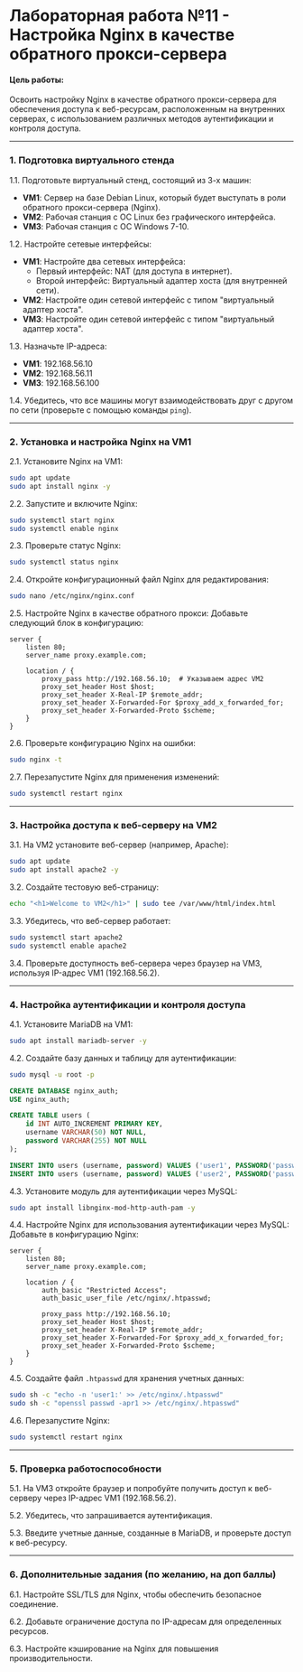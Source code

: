 # Лабораторная работа №11 - Настройка Nginx в качестве обратного прокси-сервера

#### Цель работы:
Освоить настройку Nginx в качестве обратного прокси-сервера для обеспечения доступа к веб-ресурсам, расположенным на внутренних серверах, с использованием различных методов аутентификации и контроля доступа.

---

### 1. Подготовка виртуального стенда

1.1. Подготовьте виртуальный стенд, состоящий из 3-х машин:
- **VM1**: Сервер на базе Debian Linux, который будет выступать в роли обратного прокси-сервера (Nginx).
- **VM2**: Рабочая станция с ОС Linux без графического интерфейса.
- **VM3**: Рабочая станция с ОС Windows 7-10.

1.2. Настройте сетевые интерфейсы:
- **VM1**: Настройте два сетевых интерфейса:
  - Первый интерфейс: NAT (для доступа в интернет).
  - Второй интерфейс: Виртуальный адаптер хоста (для внутренней сети).
- **VM2**: Настройте один сетевой интерфейс с типом "виртуальный адаптер хоста".
- **VM3**: Настройте один сетевой интерфейс с типом "виртуальный адаптер хоста".

1.3. Назначьте IP-адреса:
- **VM1**: 192.168.56.10
- **VM2**: 192.168.56.11
- **VM3**: 192.168.56.100

1.4. Убедитесь, что все машины могут взаимодействовать друг с другом по сети (проверьте с помощью команды `ping`).

---

### 2. Установка и настройка Nginx на VM1

2.1. Установите Nginx на VM1:
```bash
sudo apt update
sudo apt install nginx -y
```

2.2. Запустите и включите Nginx:
```bash
sudo systemctl start nginx
sudo systemctl enable nginx
```

2.3. Проверьте статус Nginx:
```bash
sudo systemctl status nginx
```

2.4. Откройте конфигурационный файл Nginx для редактирования:
```bash
sudo nano /etc/nginx/nginx.conf
```

2.5. Настройте Nginx в качестве обратного прокси:
Добавьте следующий блок в конфигурацию:
```nginx
server {
    listen 80;
    server_name proxy.example.com;

    location / {
        proxy_pass http://192.168.56.10;  # Указываем адрес VM2
        proxy_set_header Host $host;
        proxy_set_header X-Real-IP $remote_addr;
        proxy_set_header X-Forwarded-For $proxy_add_x_forwarded_for;
        proxy_set_header X-Forwarded-Proto $scheme;
    }
}
```

2.6. Проверьте конфигурацию Nginx на ошибки:
```bash
sudo nginx -t
```

2.7. Перезапустите Nginx для применения изменений:
```bash
sudo systemctl restart nginx
```

---

### 3. Настройка доступа к веб-серверу на VM2

3.1. На VM2 установите веб-сервер (например, Apache):
```bash
sudo apt update
sudo apt install apache2 -y
```

3.2. Создайте тестовую веб-страницу:
```bash
echo "<h1>Welcome to VM2</h1>" | sudo tee /var/www/html/index.html
```

3.3. Убедитесь, что веб-сервер работает:
```bash
sudo systemctl start apache2
sudo systemctl enable apache2
```

3.4. Проверьте доступность веб-сервера через браузер на VM3, используя IP-адрес VM1 (192.168.56.2).

---

### 4. Настройка аутентификации и контроля доступа

4.1. Установите MariaDB на VM1:
```bash
sudo apt install mariadb-server -y
```

4.2. Создайте базу данных и таблицу для аутентификации:
```bash
sudo mysql -u root -p
```
```sql
CREATE DATABASE nginx_auth;
USE nginx_auth;

CREATE TABLE users (
    id INT AUTO_INCREMENT PRIMARY KEY,
    username VARCHAR(50) NOT NULL,
    password VARCHAR(255) NOT NULL
);

INSERT INTO users (username, password) VALUES ('user1', PASSWORD('password1'));
INSERT INTO users (username, password) VALUES ('user2', PASSWORD('password2'));
```

4.3. Установите модуль для аутентификации через MySQL:
```bash
sudo apt install libnginx-mod-http-auth-pam -y
```

4.4. Настройте Nginx для использования аутентификации через MySQL:
Добавьте в конфигурацию Nginx:
```nginx
server {
    listen 80;
    server_name proxy.example.com;

    location / {
        auth_basic "Restricted Access";
        auth_basic_user_file /etc/nginx/.htpasswd;

        proxy_pass http://192.168.56.10;
        proxy_set_header Host $host;
        proxy_set_header X-Real-IP $remote_addr;
        proxy_set_header X-Forwarded-For $proxy_add_x_forwarded_for;
        proxy_set_header X-Forwarded-Proto $scheme;
    }
}
```

4.5. Создайте файл `.htpasswd` для хранения учетных данных:
```bash
sudo sh -c "echo -n 'user1:' >> /etc/nginx/.htpasswd"
sudo sh -c "openssl passwd -apr1 >> /etc/nginx/.htpasswd"
```

4.6. Перезапустите Nginx:
```bash
sudo systemctl restart nginx
```

---

### 5. Проверка работоспособности

5.1. На VM3 откройте браузер и попробуйте получить доступ к веб-серверу через IP-адрес VM1 (192.168.56.2).

5.2. Убедитесь, что запрашивается аутентификация.

5.3. Введите учетные данные, созданные в MariaDB, и проверьте доступ к веб-ресурсу.

---

### 6. Дополнительные задания (по желанию, на доп баллы)

6.1. Настройте SSL/TLS для Nginx, чтобы обеспечить безопасное соединение.

6.2. Добавьте ограничение доступа по IP-адресам для определенных ресурсов.

6.3. Настройте кэширование на Nginx для повышения производительности.
